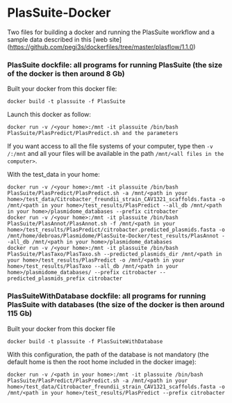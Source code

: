 # PlasSuite-Docker

Two files for building a docker and running the PlasSuite workflow and a sample data described in this [web site] (https://github.com/pegi3s/dockerfiles/tree/master/plasflow/1.1.0)   

### PlasSuite dockfile: all programs for running PlasSuite (the size of the docker is then around 8 Gb)

Built your docker from this docker file:
```
docker build -t plassuite -f PlasSuite 
```
Launch this docker as follow:
```
docker run -v /<your home>:/mnt -it plassuite /bin/bash PlasSuite/PlasPredict/PlasPredict.sh and the parameters
```
If you want access to all the file systems of your computer, type then `-v /:/mnt` and all your files will be available in the path `/mnt/<all files in the computer>`.

With the test_data in your home:

```
docker run -v /<your home>:/mnt -it plassuite /bin/bash PlasSuite/PlasPredict/PlasPredict.sh -a /mnt/<path in your home>/test_data/Citrobacter_freundii_strain_CAV1321_scaffolds.fasta -o /mnt/<path in your home>/test_results/PlasPredict --all_db /mnt/<path in your home>/plasmidome_databases --prefix citrobacter
docker run -v /<your home>:/mnt -it plassuite /bin/bash PlasSuite/PlasAnnot/PlasAnnot.sh -f /mnt/<path in your home>/test_results/PlasPredict/citrobacter.predicted_plasmids.fasta -o /mnt/home/debroas/Plasmidome/PlasSuite-Docker/test_results/PlasAnnot --all_db /mnt/<path in your home>/plasmidome_databases
docker run -v /<your home>:/mnt -it plassuite /bin/bash PlasSuite/PlasTaxo/PlasTaxo.sh --predicted_plasmids_dir /mnt/<path in your home>/test_results/PlasPredict -o /mnt/<path in your home>/test_results/PlasTaxo --all_db /mnt/<path in your home>/plasmidome_databases/ --prefix citrobacter --predicted_plasmids_prefix citrobacter 
```

### PlasSuiteWithDatabase dockfile: all programs for running PlasSuite with databases (the size of the docker is then around 115 Gb)

Built your docker from this docker file
```
docker build -t plassuite -f PlasSuiteWithDatabase 
```

With this configuration, the path of the database is not mandatory (the default home is then the root home included in the docker image):
```
docker run -v /<path in your home>:/mnt -it plassuite /bin/bash PlasSuite/PlasPredict/PlasPredict.sh -a /mnt/<path in your home>/test_data/Citrobacter_freundii_strain_CAV1321_scaffolds.fasta -o /mnt/<path in your home>/test_results/PlasPredict --prefix citrobacter
```
